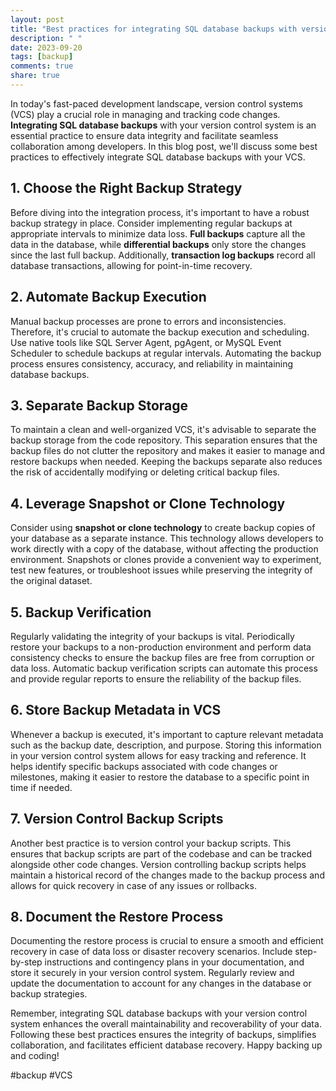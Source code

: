 ```yaml
---
layout: post
title: "Best practices for integrating SQL database backups with version control systems"
description: " "
date: 2023-09-20
tags: [backup]
comments: true
share: true
---
```


In today's fast-paced development landscape, version control systems (VCS) play a crucial role in managing and tracking code changes. **Integrating SQL database backups** with your version control system is an essential practice to ensure data integrity and facilitate seamless collaboration among developers. In this blog post, we'll discuss some best practices to effectively integrate SQL database backups with your VCS.

## 1. Choose the Right Backup Strategy

Before diving into the integration process, it's important to have a robust backup strategy in place. Consider implementing regular backups at appropriate intervals to minimize data loss. **Full backups** capture all the data in the database, while **differential backups** only store the changes since the last full backup. Additionally, **transaction log backups** record all database transactions, allowing for point-in-time recovery.

## 2. Automate Backup Execution

Manual backup processes are prone to errors and inconsistencies. Therefore, it's crucial to automate the backup execution and scheduling. Use native tools like SQL Server Agent, pgAgent, or MySQL Event Scheduler to schedule backups at regular intervals. Automating the backup process ensures consistency, accuracy, and reliability in maintaining database backups.

## 3. Separate Backup Storage

To maintain a clean and well-organized VCS, it's advisable to separate the backup storage from the code repository. This separation ensures that the backup files do not clutter the repository and makes it easier to manage and restore backups when needed. Keeping the backups separate also reduces the risk of accidentally modifying or deleting critical backup files.

## 4. Leverage Snapshot or Clone Technology

Consider using **snapshot or clone technology** to create backup copies of your database as a separate instance. This technology allows developers to work directly with a copy of the database, without affecting the production environment. Snapshots or clones provide a convenient way to experiment, test new features, or troubleshoot issues while preserving the integrity of the original dataset.

## 5. Backup Verification

Regularly validating the integrity of your backups is vital. Periodically restore your backups to a non-production environment and perform data consistency checks to ensure the backup files are free from corruption or data loss. Automatic backup verification scripts can automate this process and provide regular reports to ensure the reliability of the backup files.

## 6. Store Backup Metadata in VCS

Whenever a backup is executed, it's important to capture relevant metadata such as the backup date, description, and purpose. Storing this information in your version control system allows for easy tracking and reference. It helps identify specific backups associated with code changes or milestones, making it easier to restore the database to a specific point in time if needed.

## 7. Version Control Backup Scripts

Another best practice is to version control your backup scripts. This ensures that backup scripts are part of the codebase and can be tracked alongside other code changes. Version controlling backup scripts helps maintain a historical record of the changes made to the backup process and allows for quick recovery in case of any issues or rollbacks.

## 8. Document the Restore Process

Documenting the restore process is crucial to ensure a smooth and efficient recovery in case of data loss or disaster recovery scenarios. Include step-by-step instructions and contingency plans in your documentation, and store it securely in your version control system. Regularly review and update the documentation to account for any changes in the database or backup strategies.

Remember, integrating SQL database backups with your version control system enhances the overall maintainability and recoverability of your data. Following these best practices ensures the integrity of backups, simplifies collaboration, and facilitates efficient database recovery. Happy backing up and coding!

#backup #VCS